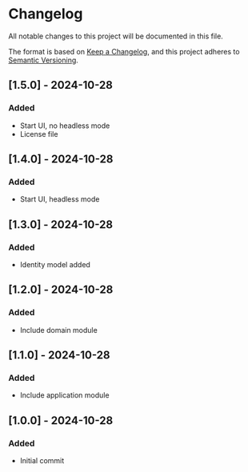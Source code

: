 # Changelog

All notable changes to this project will be documented in this file.

The format is based on [Keep a Changelog](https://keepachangelog.com/en/1.1.0/),
and this project adheres to [Semantic Versioning](https://semver.org/spec/v2.0.0.html).

## [1.5.0] - 2024-10-28

### Added

- Start UI, no headless mode
- License file

## [1.4.0] - 2024-10-28

### Added

- Start UI, headless mode

## [1.3.0] - 2024-10-28

### Added

- Identity model added

## [1.2.0] - 2024-10-28

### Added

- Include domain module

## [1.1.0] - 2024-10-28

### Added

- Include application module

## [1.0.0] - 2024-10-28

### Added

- Initial commit
